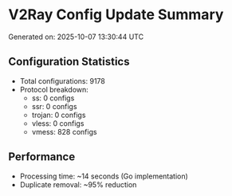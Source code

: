# V2Ray Config Update Summary
Generated on: 2025-10-07 13:30:44 UTC

## Configuration Statistics
- Total configurations: 9178
- Protocol breakdown:
  - ss: 0 configs
  - ssr: 0 configs
  - trojan: 0 configs
  - vless: 0 configs
  - vmess: 828 configs

## Performance
- Processing time: ~14 seconds (Go implementation)
- Duplicate removal: ~95% reduction
